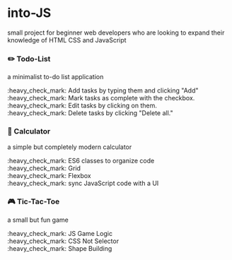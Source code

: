# into-JS
small project for beginner web developers who are looking to expand their knowledge of HTML CSS and JavaScript

### :pencil2: Todo-List 
<p>a minimalist to-do list application</p>
:heavy_check_mark: Add tasks by typing them and clicking "Add" <br>
:heavy_check_mark: Mark tasks as complete with the checkbox. <br>
:heavy_check_mark: Edit tasks by clicking on them. <br>
:heavy_check_mark: Delete tasks by clicking "Delete all."

### :card_index: Calculator
<p>a simple but completely modern calculator</p>
:heavy_check_mark: ES6 classes to organize code <br>
:heavy_check_mark: Grid <br>
:heavy_check_mark: Flexbox <br>
:heavy_check_mark: sync JavaScript code with a UI

### :video_game: Tic-Tac-Toe
<p>a small but fun game</p>
:heavy_check_mark: JS Game Logic <br>
:heavy_check_mark: CSS Not Selector <br>
:heavy_check_mark: Shape Building
